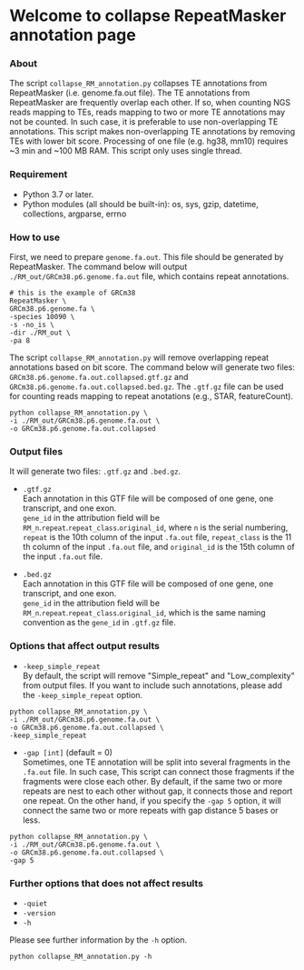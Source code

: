 # Welcome to collapse RepeatMasker annotation page

### About
The script `collapse_RM_annotation.py` collapses TE annotations from RepeatMasker (i.e. genome.fa.out file). The TE annotations from RepeatMasker are frequently overlap each other. If so, when counting NGS reads mapping to TEs, reads mapping to two or more TE annotations may not be counted. In such case, it is preferable to use non-overlapping TE annotations. This script makes non-overlapping TE annotations by removing TEs with lower bit score. Processing of one file (e.g. hg38, mm10) requires ~3 min and ~100 MB RAM. This script only uses single thread.  
  
### Requirement
- Python 3.7 or later.
- Python modules (all should be built-in): os, sys, gzip, datetime, collections, argparse, errno
  
### How to use
First, we need to prepare `genome.fa.out`. This file should be generated by RepeatMasker.
The command below will output `./RM_out/GRCm38.p6.genome.fa.out` file, which contains repeat annotations.
```
# this is the example of GRCm38
RepeatMasker \
GRCm38.p6.genome.fa \
-species 10090 \
-s -no_is \
-dir ./RM_out \
-pa 8
```
  
The script `collapse_RM_annotation.py` will remove overlapping repeat annotations based on bit score.
The command below will generate two files: `GRCm38.p6.genome.fa.out.collapsed.gtf.gz` and `GRCm38.p6.genome.fa.out.collapsed.bed.gz`.
The `.gtf.gz` file can be used for counting reads mapping to repeat anotations (e.g., STAR, featureCount).  
```
python collapse_RM_annotation.py \
-i ./RM_out/GRCm38.p6.genome.fa.out \
-o GRCm38.p6.genome.fa.out.collapsed
```
  
### Output files
It will generate two files: `.gtf.gz` and `.bed.gz`.  

- `.gtf.gz`  
Each annotation in this GTF file will be composed of one gene, one transcript, and one exon.  
`gene_id` in the attribution field will be `RM_n`.`repeat`.`repeat_class`.`original_id`, where `n` is the serial numbering, `repeat` is the 10th column of the input `.fa.out` file, `repeat_class` is the 11 th column of the input `.fa.out` file, and `original_id` is the 15th column of the input `.fa.out` file.  

- `.bed.gz`  
Each annotation in this GTF file will be composed of one gene, one transcript, and one exon.  
`gene_id` in the attribution field will be `RM_n`.`repeat`.`repeat_class`.`original_id`, which is the same naming convention as the `gene_id` in `.gtf.gz` file.  
  
### Options that affect output results
- `-keep_simple_repeat`  
By default, the script will remove "Simple_repeat" and "Low_complexity" from output files.
If you want to include such annotations, please add the `-keep_simple_repeat` option.  
```
python collapse_RM_annotation.py \
-i ./RM_out/GRCm38.p6.genome.fa.out \
-o GRCm38.p6.genome.fa.out.collapsed \
-keep_simple_repeat
```
  
- `-gap [int]` (default = 0)  
Sometimes, one TE annotation will be split into several fragments in the `.fa.out` file.
In such case, This script can connect those fragments if the fragments were close each other.
By default, if the same two or more repeats are nest to each other without gap, it connects those and report one repeat.
On the other hand, if you specify the `-gap 5` option, it will connect the same two or more repeats with gap distance 5 bases or less.  
```
python collapse_RM_annotation.py \
-i ./RM_out/GRCm38.p6.genome.fa.out \
-o GRCm38.p6.genome.fa.out.collapsed \
-gap 5
```
  
### Further options that does not affect results
- `-quiet`  
- `-version`  
- `-h`  
  
Please see further information by the `-h` option.  
```
python collapse_RM_annotation.py -h
```


